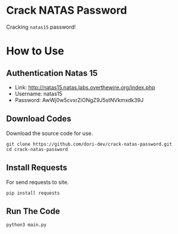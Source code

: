 # Crack NATAS Password

Cracking `natas15` password!

#

# How to Use

## Authentication Natas 15

- Link: http://natas15.natas.labs.overthewire.org/index.php
- Username: natas15
- Password: AwWj0w5cvxrZiONgZ9J5stNVkmxdk39J

## Download Codes

Download the source code for use.

```
git clone https://github.com/dori-dev/crack-natas-password.git
cd crack-natas-password
```

## Install Requests

For send requests to site.

```
pip install requests
```

## Run The Code

```
python3 main.py
```
